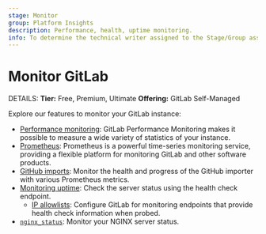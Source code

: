 ```yaml
---
stage: Monitor
group: Platform Insights
description: Performance, health, uptime monitoring.
info: To determine the technical writer assigned to the Stage/Group associated with this page, see https://handbook.gitlab.com/handbook/product/ux/technical-writing/#assignments
---
```


# Monitor GitLab

DETAILS:
**Tier:** Free, Premium, Ultimate
**Offering:** GitLab Self-Managed

Explore our features to monitor your GitLab instance:

- [Performance monitoring](performance/index.md): GitLab Performance Monitoring
  makes it possible to measure a wide variety of statistics of your instance.
- [Prometheus](prometheus/index.md): Prometheus is a powerful time-series monitoring
  service, providing a flexible platform for monitoring GitLab and other software
  products.
- [GitHub imports](github_imports.md): Monitor the health and progress of the GitHub
  importer with various Prometheus metrics.
- [Monitoring uptime](health_check.md): Check the
  server status using the health check endpoint.
  - [IP allowlists](ip_allowlist.md): Configure GitLab for monitoring endpoints that
    provide health check information when probed.
- [`nginx_status`](https://docs.gitlab.com/omnibus/settings/nginx.html#enablingdisabling-nginx_status):
  Monitor your NGINX server status.
